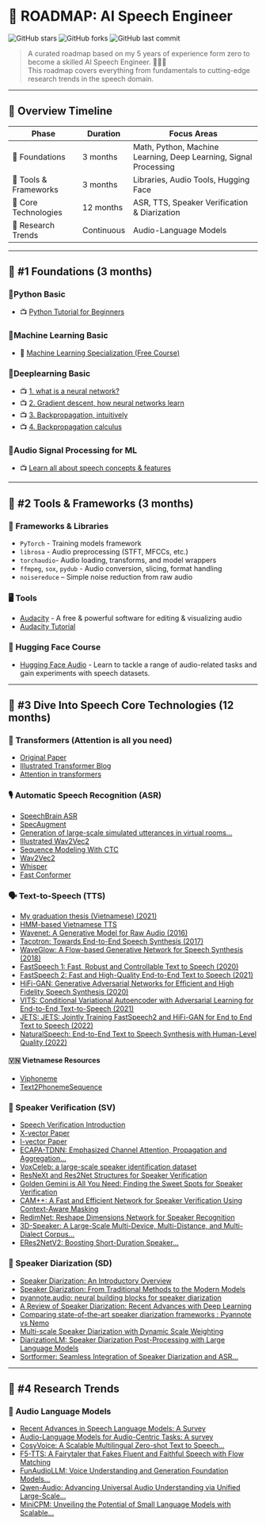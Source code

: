 
# 🥑 ROADMAP: AI Speech Engineer

![GitHub stars](https://img.shields.io/github/stars/leminhnguyen/ai-speech-engineer-roadmap?style=social)
![GitHub forks](https://img.shields.io/github/forks/leminhnguyen/ai-speech-engineer-roadmap?style=social)
![GitHub last commit](https://img.shields.io/github/last-commit/leminhnguyen/ai-speech-engineer-roadmap)

> A curated roadmap based on my 5 years of experience form zero to become a skilled AI Speech Engineer. 🚀👨‍💻  
> This roadmap covers everything from fundamentals to cutting-edge research trends in the speech domain.

---

## 📅 Overview Timeline

| Phase                        | Duration   | Focus Areas                               |
|------------------------------|------------|-------------------------------------------|
| 🧠 Foundations              | 3 months   | Math, Python, Machine Learning, Deep Learning, Signal Processing           |
| 💼 Tools & Frameworks       | 3 months   | Libraries, Audio Tools, Hugging Face      |
| 🌱 Core Technologies        | 12 months  | ASR, TTS, Speaker Verification & Diarization |
| 🔬 Research Trends          | Continuous | Audio-Language Models                     |

---

## 🧠 #1 Foundations (3 months)

### 🔹Python Basic
- 📺 [Python Tutorial for Beginners](https://www.youtube.com/watch?v=YYXdXT2l-Gg&list=PL-osiE80TeTt2d9bfVyTiXJA-UTHn6WwU)

### 🔹Machine Learning Basic
- 📃 [Machine Learning Specialization (Free Course)](https://www.coursera.org/specializations/machine-learning-introduction)

### 🔹Deeplearning Basic
- 📺 [1. what is a neural network?](https://www.youtube.com/watch?v=aircAruvnKk)
- 📺 [2. Gradient descent, how neural networks learn](https://www.youtube.com/watch?v=IHZwWFHWa-w)
- 📺 [3. Backpropagation, intuitively](https://www.youtube.com/watch?v=Ilg3gGewQ5U)
- 📺 [4. Backpropagation calculus](https://www.youtube.com/watch?v=tIeHLnjs5U8)

### 🔹Audio Signal Processing for ML
- 📺 [Learn all about speech concepts & features](https://www.youtube.com/watch?v=iCwMQJnKk2c&list=PL-wATfeyAMNqIee7cH3q1bh4QJFAaeNv0)

---

## 💼 #2 Tools & Frameworks (3 months)

### 🧰 Frameworks & Libraries
- `PyTorch` - Training models framework
- `librosa` - Audio preprocessing (STFT, MFCCs, etc.)
- `torchaudio`- Audio loading, transforms, and model wrappers
- `ffmpeg`, `sox`, `pydub` - Audio conversion, slicing, format handling
- `noisereduce` – Simple noise reduction from raw audio

### 🖥️ Tools
- [Audacity](https://www.audacityteam.org/) - A free & powerful software for editing & visualizing audio
- [Audacity Tutorial](https://www.youtube.com/watch?v=vlzOb4OLj94)

### 🤗 Hugging Face Course
- [Hugging Face Audio](https://huggingface.co/learn/audio-course/en/chapter1/audio_data) - Learn to tackle a range of audio-related tasks and gain experiments with speech datasets.

---

## 🌱 #3 Dive Into Speech Core Technologies (12 months)

### 🤖 Transformers (Attention is all you need)
- [Original Paper](http://arxiv.org/abs/1706.03762)
- [Illustrated Transformer Blog](https://jalammar.github.io/illustrated-transformer/)
- [Attention in transformers](https://www.youtube.com/watch?v=eMlx5fFNoYc)

### 🎙️ Automatic Speech Recognition (ASR)
- [SpeechBrain ASR](https://speechbrain.readthedocs.io/en/latest/tutorials/tasks/speech-recognition-from-scratch.html)
- [SpecAugment](https://blog.research.google/2019/04/specaugment-new-data-augmentation.html)
- [Generation of large-scale simulated utterances in virtual rooms...](https://storage.googleapis.com/gweb-research2023-media/pubtools/pdf/509254e34b4c496eb3cfa1c2be1e1b5fc874bee3.pdf)
- [Illustrated Wav2Vec2](https://jonathanbgn.com/2021/09/30/illustrated-wav2vec-2.html)
- [Sequence Modeling With CTC](https://distill.pub/2017/ctc/)
- [Wav2Vec2](https://arxiv.org/abs/2005.08100)
- [Whisper](https://arxiv.org/abs/2212.04356)
- [Fast Conformer](https://arxiv.org/abs/2305.05084)

### 🗣️ Text-to-Speech (TTS)
- [My graduation thesis (Vietnamese) (2021)](materials/graduation-thesis.pdf)
- [HMM-based Vietnamese TTS](https://theses.hal.science/tel-01260884/document)
- [Wavenet: A Generative Model for Raw Audio (2016)](https://arxiv.org/abs/1609.03499)
- [Tacotron: Towards End-to-End Speech Synthesis (2017)](https://arxiv.org/abs/1703.10135)
- [WaveGlow: A Flow-based Generative Network for Speech Synthesis (2018)](https://arxiv.org/abs/1811.00002)
- [FastSpeech 1: Fast, Robust and Controllable Text to Speech (2020)](https://arxiv.org/abs/1905.09263)
- [FastSpeech 2: Fast and High-Quality End-to-End Text to Speech (2021)](https://arxiv.org/abs/2006.04558)
- [HiFi-GAN: Generative Adversarial Networks for Efficient and High Fidelity Speech Synthesis (2020)](https://arxiv.org/abs/2010.05646)
- [VITS: Conditional Variational Autoencoder with Adversarial Learning for End-to-End Text-to-Speech (2021)](https://arxiv.org/abs/2106.06103)
- [JETS: JETS: Jointly Training FastSpeech2 and HiFi-GAN for End to End Text to Speech (2022)](https://arxiv.org/abs/2203.16852)
- [NaturalSpeech: End-to-End Text to Speech Synthesis with Human-Level Quality (2022)](https://arxiv.org/abs/2205.04421)

#### 🇻🇳 Vietnamese Resources
- [Viphoneme](https://github.com/v-nhandt21/Viphoneme)
- [Text2PhonemeSequence](https://github.com/thelinhbkhn2014/Text2PhonemeSequence)

### 🔐 Speaker Verification (SV)
- [Speech Verification Introduction](https://maelfabien.github.io/machinelearning/Speech1/#)
- [X-vector Paper](https://danielpovey.com/files/2017_interspeech_embeddings.pdf)
- [I-vector Paper](https://www.sciencedirect.com/science/article/pii/S1877050918314042/pdf)
- [ECAPA-TDNN: Emphasized Channel Attention, Propagation and Aggregation...](https://arxiv.org/abs/2005.07143)
- [VoxCeleb: a large-scale speaker identification dataset](https://arxiv.org/abs/1706.08612)
- [ResNeXt and Res2Net Structures for Speaker Verification](https://arxiv.org/abs/2007.02480)
- [Golden Gemini is All You Need: Finding the Sweet Spots for Speaker Verification](https://arxiv.org/abs/2312.03620)
- [CAM++: A Fast and Efficient Network for Speaker Verification Using Context-Aware Masking](https://arxiv.org/abs/2303.00332)
- [RedimNet: Reshape Dimensions Network for Speaker Recognition](https://arxiv.org/abs/2407.18223)
- [3D-Speaker: A Large-Scale Multi-Device, Multi-Distance, and Multi-Dialect Corpus...](https://arxiv.org/abs/2306.15354)
- [ERes2NetV2: Boosting Short-Duration Speaker...](https://arxiv.org/html/2406.02167v1)

### 👥 Speaker Diarization (SD)
- [Speaker Diarization: An Introductory Overview](https://lajavaness.medium.com/speaker-diarization-an-introductory-overview-c070a3bfea70)
- [Speaker Diarization: From Traditional Methods to the Modern Models](https://leminhnguyen.github.io/post/speech-research/speaker-diarization/)
- [pyannote.audio: neural building blocks for speaker diarization](https://arxiv.org/abs/1911.01255)
- [A Review of Speaker Diarization: Recent Advances with Deep Learning](https://arxiv.org/abs/2101.09624)
- [Comparing state-of-the-art speaker diarization frameworks : Pyannote vs Nemo](https://lajavaness.medium.com/comparing-state-of-the-art-speaker-diarization-frameworks-pyannote-vs-nemo-31a191c6300)
- [Multi-scale Speaker Diarization with Dynamic Scale Weighting](https://arxiv.org/pdf/2203.15974)
- [DiarizationLM: Speaker Diarization Post-Processing with Large Language Models](https://arxiv.org/html/2401.03506v10)
- [Sortformer: Seamless Integration of Speaker Diarization and ASR...](https://arxiv.org/abs/2409.06656)
---

## 🔬 #4 Research Trends

### 🤯 Audio Language Models
- [Recent Advances in Speech Language Models: A Survey](https://arxiv.org/pdf/2410.03751)
- [Audio-Language Models for Audio-Centric Tasks: A survey](https://arxiv.org/pdf/2501.15177)
- [CosyVoice: A Scalable Multilingual Zero-shot Text to Speech...](https://arxiv.org/abs/2407.05407)
- [F5-TTS: A Fairytaler that Fakes Fluent and Faithful Speech with Flow Matching](https://arxiv.org/abs/2410.06885)
- [FunAudioLLM: Voice Understanding and Generation Foundation Models...](https://arxiv.org/html/2407.04051v1)
- [Qwen-Audio: Advancing Universal Audio Understanding via Unified Large-Scale...](https://arxiv.org/abs/2311.07919)
- [MiniCPM: Unveiling the Potential of Small Language Models with Scalable...](https://arxiv.org/abs/2404.06395)
